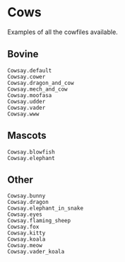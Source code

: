 # Cows

Examples of all the cowfiles available.

## Bovine

```@docs
Cowsay.default
Cowsay.cower
Cowsay.dragon_and_cow
Cowsay.mech_and_cow
Cowsay.moofasa
Cowsay.udder
Cowsay.vader
Cowsay.www
```

## Mascots

```@docs
Cowsay.blowfish
Cowsay.elephant
```

## Other

```@docs
Cowsay.bunny
Cowsay.dragon
Cowsay.elephant_in_snake
Cowsay.eyes
Cowsay.flaming_sheep
Cowsay.fox
Cowsay.kitty
Cowsay.koala
Cowsay.meow
Cowsay.vader_koala
```
